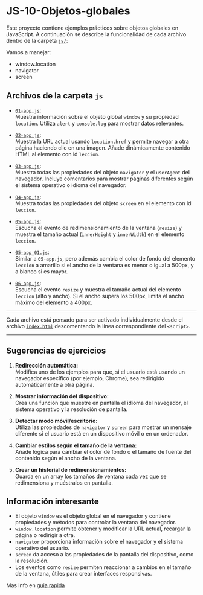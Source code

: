 # JS-10-Objetos-globales

Este proyecto contiene ejemplos prácticos sobre objetos globales en JavaScript. A continuación se describe la funcionalidad de cada archivo dentro de la carpeta [`js/`](js):

Vamos a manejar:

- window.location
- navigator
- screen

## Archivos de la carpeta `js`

- [`01-app.js`](js/01-app.js):  
  Muestra información sobre el objeto global `window` y su propiedad `location`. Utiliza `alert` y `console.log` para mostrar datos relevantes.

- [`02-app.js`](js/02-app.js):  
  Muestra la URL actual usando `location.href` y permite navegar a otra página haciendo clic en una imagen. Añade dinámicamente contenido HTML al elemento con id `leccion`.

- [`03-app.js`](js/03-app.js):  
  Muestra todas las propiedades del objeto `navigator` y el `userAgent` del navegador. Incluye comentarios para mostrar páginas diferentes según el sistema operativo o idioma del navegador.

- [`04-app.js`](js/04-app.js):  
  Muestra todas las propiedades del objeto `screen` en el elemento con id `leccion`.

- [`05-app.js`](js/05-app.js):  
  Escucha el evento de redimensionamiento de la ventana (`resize`) y muestra el tamaño actual (`innerHeight` y `innerWidth`) en el elemento `leccion`.

- [`05-app_01.js`](js/05-app_01.js):  
  Similar a `05-app.js`, pero además cambia el color de fondo del elemento `leccion` a amarillo si el ancho de la ventana es menor o igual a 500px, y a blanco si es mayor.

- [`06-app.js`](js/06-app.js):  
  Escucha el evento `resize` y muestra el tamaño actual del elemento `leccion` (alto y ancho). Si el ancho supera los 500px, limita el ancho máximo del elemento a 400px.

---

Cada archivo está pensado para ser activado individualmente desde el archivo [`index.html`](index.html) descomentando la línea correspondiente del `<script>`.

---

## Sugerencias de ejercicios

1. **Redirección automática:**  
   Modifica uno de los ejemplos para que, si el usuario está usando un navegador específico (por ejemplo, Chrome), sea redirigido automáticamente a otra página.

2. **Mostrar información del dispositivo:**  
   Crea una función que muestre en pantalla el idioma del navegador, el sistema operativo y la resolución de pantalla.

3. **Detectar modo móvil/escritorio:**  
   Utiliza las propiedades de `navigator` y `screen` para mostrar un mensaje diferente si el usuario está en un dispositivo móvil o en un ordenador.

4. **Cambiar estilos según el tamaño de la ventana:**  
   Añade lógica para cambiar el color de fondo o el tamaño de fuente del contenido según el ancho de la ventana.

5. **Crear un historial de redimensionamientos:**  
   Guarda en un array los tamaños de ventana cada vez que se redimensiona y muéstralos en pantalla.

## Información interesante

- El objeto `window` es el objeto global en el navegador y contiene propiedades y métodos para controlar la ventana del navegador.
- `window.location` permite obtener y modificar la URL actual, recargar la página o redirigir a otra.
- `navigator` proporciona información sobre el navegador y el sistema operativo del usuario.
- `screen` da acceso a las propiedades de la pantalla del dispositivo, como la resolución.
- Los eventos como `resize` permiten reaccionar a cambios en el tamaño de la ventana, útiles para crear interfaces responsivas.

Mas info en [guia rapida]('https://github.com/albertomozo/HTML-guias/blob/main/guias/JS/js__navigator_screen_location.md')
